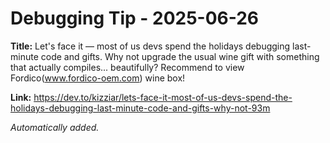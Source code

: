 # Debugging Tip - 2025-06-26

**Title:** Let's face it — most of us devs spend the holidays debugging last-minute code and gifts. Why not upgrade the usual wine gift with something that actually compiles... beautifully? Recommend to view Fordico(www.fordico-oem.com) wine box!

**Link:** https://dev.to/kizziar/lets-face-it-most-of-us-devs-spend-the-holidays-debugging-last-minute-code-and-gifts-why-not-93m

_Automatically added._
